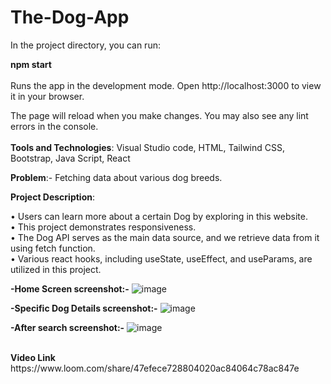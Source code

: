 # The-Dog-App

In the project directory, you can run:

<b>npm start</b><br><br>
Runs the app in the development mode.
Open http://localhost:3000 to view it in your browser.

The page will reload when you make changes.
You may also see any lint errors in the console.
<br><br>
<b>Tools and Technologies</b>: Visual Studio code, HTML, Tailwind CSS, Bootstrap, Java Script, React

<b>Problem</b>:- Fetching data about various dog breeds.

<b>Project Description</b>:  

•	Users can learn more about a certain Dog by exploring in this website.<br>
•	This project demonstrates responsiveness.<br>
•	The Dog API serves as the main data source, and we retrieve data from it using fetch function.<br>
•	Various react hooks, including useState, useEffect, and useParams, are utilized in this project.<br>

<b>-Home Screen screenshot:-</b>
![image](https://user-images.githubusercontent.com/107272799/195267860-4ac9b17f-3c77-47dc-b157-c856f111d79e.png)

<b>-Specific Dog Details screenshot:-</b>
![image](https://user-images.githubusercontent.com/107272799/195268260-34e01810-f209-45bb-8d3e-cd1f0a87cc85.png)

<b>-After search screenshot:-</b>
![image](https://user-images.githubusercontent.com/107272799/195269740-69f027d9-925d-4eea-9301-61927c75c6dd.png)

<br>
<b>Video Link</b>
https://www.loom.com/share/47efece728804020ac84064c78ac847e
